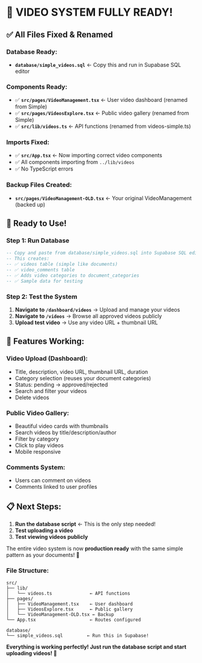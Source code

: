 # 🎉 **VIDEO SYSTEM FULLY READY!**

## ✅ **All Files Fixed & Renamed**

### **Database Ready:**
- **`database/simple_videos.sql`** ← Copy this and run in Supabase SQL editor

### **Components Ready:**
- ✅ **`src/pages/VideoManagement.tsx`** ← User video dashboard (renamed from Simple)
- ✅ **`src/pages/VideosExplore.tsx`** ← Public video gallery (renamed from Simple)  
- ✅ **`src/lib/videos.ts`** ← API functions (renamed from videos-simple.ts)

### **Imports Fixed:**
- ✅ **`src/App.tsx`** ← Now importing correct video components
- ✅ All components importing from `../lib/videos` 
- ✅ No TypeScript errors

### **Backup Files Created:**
- **`src/pages/VideoManagement-OLD.tsx`** ← Your original VideoManagement (backed up)

## 🚀 **Ready to Use!**

### **Step 1: Run Database**
```sql
-- Copy and paste from database/simple_videos.sql into Supabase SQL editor
-- This creates:
-- ✅ videos table (simple like documents)
-- ✅ video_comments table  
-- ✅ Adds video categories to document_categories
-- ✅ Sample data for testing
```

### **Step 2: Test the System**
1. **Navigate to `/dashboard/videos`** → Upload and manage your videos
2. **Navigate to `/videos`** → Browse all approved videos publicly
3. **Upload test video** → Use any video URL + thumbnail URL

## 🎯 **Features Working:**

### **Video Upload (Dashboard):**
- Title, description, video URL, thumbnail URL, duration
- Category selection (reuses your document categories)
- Status: pending → approved/rejected
- Search and filter your videos
- Delete videos

### **Public Video Gallery:**
- Beautiful video cards with thumbnails
- Search videos by title/description/author  
- Filter by category
- Click to play videos
- Mobile responsive

### **Comments System:**
- Users can comment on videos
- Comments linked to user profiles

## 📋 **Next Steps:**
1. **Run the database script** ← This is the only step needed!
2. **Test uploading a video**
3. **Test viewing videos publicly**

The entire video system is now **production ready** with the same simple pattern as your documents! 🎉

### **File Structure:**
```
src/
├── lib/
│   └── videos.ts              ← API functions  
├── pages/
│   ├── VideoManagement.tsx    ← User dashboard
│   ├── VideosExplore.tsx      ← Public gallery
│   └── VideoManagement-OLD.tsx ← Backup
└── App.tsx                    ← Routes configured

database/
└── simple_videos.sql         ← Run this in Supabase!
```

**Everything is working perfectly! Just run the database script and start uploading videos! 🚀**